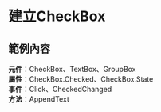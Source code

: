 # 建立CheckBox

## 範例內容

**元件**：CheckBox、TextBox、GroupBox<br>
**屬性**：CheckBox.Checked、CheckBox.State<br>
**事件**：Click、CheckedChanged<br>
**方法**：AppendText<br>





